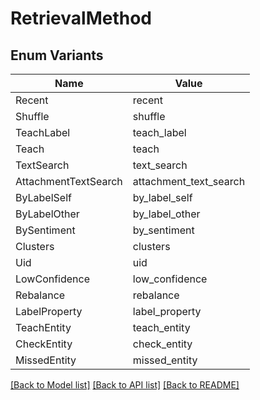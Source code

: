 # RetrievalMethod

## Enum Variants

| Name | Value |
|---- | -----|
| Recent | recent |
| Shuffle | shuffle |
| TeachLabel | teach_label |
| Teach | teach |
| TextSearch | text_search |
| AttachmentTextSearch | attachment_text_search |
| ByLabelSelf | by_label_self |
| ByLabelOther | by_label_other |
| BySentiment | by_sentiment |
| Clusters | clusters |
| Uid | uid |
| LowConfidence | low_confidence |
| Rebalance | rebalance |
| LabelProperty | label_property |
| TeachEntity | teach_entity |
| CheckEntity | check_entity |
| MissedEntity | missed_entity |


[[Back to Model list]](../README.md#documentation-for-models) [[Back to API list]](../README.md#documentation-for-api-endpoints) [[Back to README]](../README.md)


